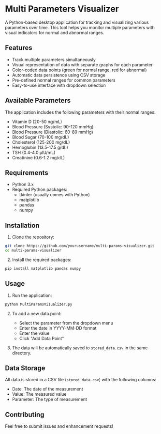# Multi Parameters Visualizer

A Python-based desktop application for tracking and visualizing various parameters over time. This tool helps you monitor multiple parameters with visual indicators for normal and abnormal ranges.

## Features

- Track multiple parameters simultaneously
- Visual representation of data with separate graphs for each parameter
- Color-coded data points (green for normal range, red for abnormal)
- Automatic data persistence using CSV storage
- Pre-defined normal ranges for common parameters
- Easy-to-use interface with dropdown selection

## Available Parameters

The application includes the following parameters with their normal ranges:

- Vitamin D (20-50 ng/mL)
- Blood Pressure (Systolic: 90-120 mmHg)
- Blood Pressure (Diastolic: 60-80 mmHg)
- Blood Sugar (70-100 mg/dL)
- Cholesterol (125-200 mg/dL)
- Hemoglobin (13.5-17.5 g/dL)
- TSH (0.4-4.0 µIU/mL)
- Creatinine (0.6-1.2 mg/dL)

## Requirements

- Python 3.x
- Required Python packages:
  - tkinter (usually comes with Python)
  - matplotlib
  - pandas
  - numpy

## Installation

1. Clone the repository:
```bash
git clone https://github.com/yourusername/multi-params-visualizer.git
cd multi-params-visualizer
```

2. Install the required packages:
```bash
pip install matplotlib pandas numpy
```

## Usage

1. Run the application:
```bash
python MultiParamsVisualizer.py
```

2. To add a new data point:
   - Select the parameter from the dropdown menu
   - Enter the date in YYYY-MM-DD format
   - Enter the value
   - Click "Add Data Point"

3. The data will be automatically saved to `stored_data.csv` in the same directory.

## Data Storage

All data is stored in a CSV file (`stored_data.csv`) with the following columns:
- Date: The date of the measurement
- Value: The measured value
- Parameter: The type of measurement

## Contributing

Feel free to submit issues and enhancement requests! 